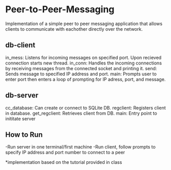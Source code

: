 # Peer-to-Peer-Messaging

Implementation of a simple peer to peer messaging application that allows clients to communicate with eachother directly over the network.

## db-client
in_mess: Listens for incoming messages on specified port. Upon recieved connection starts new thread.
in_conn: Handles the incoming connections by receiving messages from the connected socket and printing it.
send: Sends message to specified IP address and port.
main: Prompts user to enter port then enters a loop of prompting for IP adress, port, and message.

## db-server
cc_database: Can create or connect to SQLite DB.
regclient: Registers client in database.
get_regclient: Retrieves client from DB.
main: Entry point to inititate server

## How to Run
-Run server in one terminal/first machine
-Run client, follow prompts to specify IP address and port number to connect to a peer


*implementation based on the tutorial provided in class

